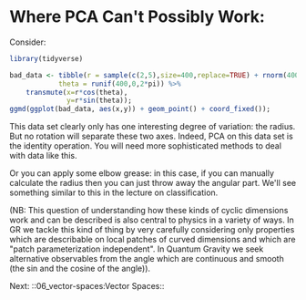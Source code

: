 # Where PCA Can't Possibly Work:

Consider:

``` R acc=pca_limits load_state=scaling save_state=pca_limits
library(tidyverse)

bad_data <- tibble(r = sample(c(2,5),size=400,replace=TRUE) + rnorm(400,0,0.4),
            theta = runif(400,0,2*pi)) %>%
    transmute(x=r*cos(theta),
              y=r*sin(theta));
ggmd(ggplot(bad_data, aes(x,y)) + geom_point() + coord_fixed());
```

This data set clearly only has one interesting degree of variation: the
radius. But no rotation will separate these two axes. Indeed, PCA on
this data set is the identity operation. You will need more
sophisticated methods to deal with data like this.

Or you can apply some elbow grease: in this case, if you can manually
calculate the radius then you can just throw away the angular part.
We'll see something similar to this in the lecture on classification.

(NB: This question of understanding how these kinds of cyclic dimensions
work and can be described is also central to physics in a variety of
ways. In GR we tackle this kind of thing by very carefully considering
only properties which are describable on local patches of curved
dimensions and which are "patch parameterization independent". In
Quantum Gravity we seek alternative observables from the angle which are
continuous and smooth (the sin and the cosine of the angle)).


Next: ::06_vector-spaces:Vector Spaces::
